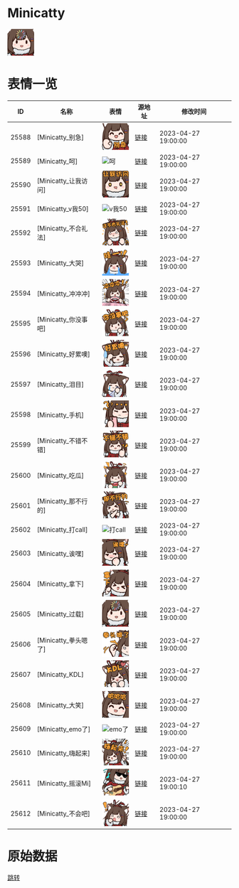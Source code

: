 # Minicatty

<img src="./cover.png" height="60" alt="cover" />

# 表情一览

|ID|名称|表情|源地址|修改时间|
|----|----|----|----|----|
|25588|[Minicatty_别急]|<img src="./pic/025588_%5BMinicatty_别急%5D.png" height="60" alt="别急"/>|[链接](https://i0.hdslb.com/bfs/garb/59812884eed526a20b0bacd2951e45dd30fb2ea2.png)|2023-04-27 19:00:00|
|25589|[Minicatty_呵]|<img src="./pic/025589_%5BMinicatty_呵%5D.png" height="60" alt="呵"/>|[链接](https://i0.hdslb.com/bfs/garb/f236fce95b69eb8f774421d336a619a9d00ee0fe.png)|2023-04-27 19:00:00|
|25590|[Minicatty_让我访问]|<img src="./pic/025590_%5BMinicatty_让我访问%5D.png" height="60" alt="让我访问"/>|[链接](https://i0.hdslb.com/bfs/garb/1bbbd75783a06f7e8b158bda6d36062650e651dc.png)|2023-04-27 19:00:00|
|25591|[Minicatty_v我50]|<img src="./pic/025591_%5BMinicatty_v我50%5D.png" height="60" alt="v我50"/>|[链接](https://i0.hdslb.com/bfs/garb/50593c911716a5b74696cf554f2de0bf8127c2e8.png)|2023-04-27 19:00:00|
|25592|[Minicatty_不合礼法]|<img src="./pic/025592_%5BMinicatty_不合礼法%5D.png" height="60" alt="不合礼法"/>|[链接](https://i0.hdslb.com/bfs/garb/bc06e071cdabacbe30a12178940071d5c54ab7e4.png)|2023-04-27 19:00:00|
|25593|[Minicatty_大哭]|<img src="./pic/025593_%5BMinicatty_大哭%5D.png" height="60" alt="大哭"/>|[链接](https://i0.hdslb.com/bfs/garb/9d6cbdb12d2a292f4b745005f5edb96f97647808.png)|2023-04-27 19:00:00|
|25594|[Minicatty_冲冲冲]|<img src="./pic/025594_%5BMinicatty_冲冲冲%5D.png" height="60" alt="冲冲冲"/>|[链接](https://i0.hdslb.com/bfs/garb/74b5875387be3ddcedb62de89f504419a63c6021.png)|2023-04-27 19:00:00|
|25595|[Minicatty_你没事吧]|<img src="./pic/025595_%5BMinicatty_你没事吧%5D.png" height="60" alt="你没事吧"/>|[链接](https://i0.hdslb.com/bfs/garb/7b5f3dc15a54a8dfd7e61813463b0eafc32848cc.png)|2023-04-27 19:00:00|
|25596|[Minicatty_好累噢]|<img src="./pic/025596_%5BMinicatty_好累噢%5D.png" height="60" alt="好累噢"/>|[链接](https://i0.hdslb.com/bfs/garb/984a026b05e1fd66e9c4002bf37bdd2df9507746.png)|2023-04-27 19:00:00|
|25597|[Minicatty_泪目]|<img src="./pic/025597_%5BMinicatty_泪目%5D.png" height="60" alt="泪目"/>|[链接](https://i0.hdslb.com/bfs/garb/bb718d770600bcecb23ce7da59caadfd6b44909e.png)|2023-04-27 19:00:00|
|25598|[Minicatty_手机]|<img src="./pic/025598_%5BMinicatty_手机%5D.png" height="60" alt="手机"/>|[链接](https://i0.hdslb.com/bfs/garb/a5d216f14e0ac413ed6550845a7fca1e6de1f989.png)|2023-04-27 19:00:00|
|25599|[Minicatty_不错不错]|<img src="./pic/025599_%5BMinicatty_不错不错%5D.png" height="60" alt="不错不错"/>|[链接](https://i0.hdslb.com/bfs/garb/8456af6d270fe555ee16bceda598e842e9a2186e.png)|2023-04-27 19:00:00|
|25600|[Minicatty_吃瓜]|<img src="./pic/025600_%5BMinicatty_吃瓜%5D.png" height="60" alt="吃瓜"/>|[链接](https://i0.hdslb.com/bfs/garb/6c46e0abd735a81ca85e976400b0189e76d236f0.png)|2023-04-27 19:00:00|
|25601|[Minicatty_那不行的]|<img src="./pic/025601_%5BMinicatty_那不行的%5D.png" height="60" alt="那不行的"/>|[链接](https://i0.hdslb.com/bfs/garb/3d90a28fc2d4c798b29d9fe6143ca2c4b7ca86ec.png)|2023-04-27 19:00:00|
|25602|[Minicatty_打call]|<img src="./pic/025602_%5BMinicatty_打call%5D.png" height="60" alt="打call"/>|[链接](https://i0.hdslb.com/bfs/garb/8e0db0246e9ed96b93813df63e0fe258391c7980.png)|2023-04-27 19:00:00|
|25603|[Minicatty_诶嘿]|<img src="./pic/025603_%5BMinicatty_诶嘿%5D.png" height="60" alt="诶嘿"/>|[链接](https://i0.hdslb.com/bfs/garb/178a70becf6f708d3766fc0b97b83c68b0fa4704.png)|2023-04-27 19:00:00|
|25604|[Minicatty_拿下]|<img src="./pic/025604_%5BMinicatty_拿下%5D.png" height="60" alt="拿下"/>|[链接](https://i0.hdslb.com/bfs/garb/e33d3071be3c8eaab137e164a8f75f28ed974824.png)|2023-04-27 19:00:00|
|25605|[Minicatty_过载]|<img src="./pic/025605_%5BMinicatty_过载%5D.png" height="60" alt="过载"/>|[链接](https://i0.hdslb.com/bfs/garb/3c4d3b667d6de5cfc4894177cc33079e02a762b0.png)|2023-04-27 19:00:00|
|25606|[Minicatty_拳头嗯了]|<img src="./pic/025606_%5BMinicatty_拳头嗯了%5D.png" height="60" alt="拳头嗯了"/>|[链接](https://i0.hdslb.com/bfs/garb/26e9ea3c5f18cdb314297400c0fb36fb4a18a592.png)|2023-04-27 19:00:00|
|25607|[Minicatty_KDL]|<img src="./pic/025607_%5BMinicatty_KDL%5D.png" height="60" alt="KDL"/>|[链接](https://i0.hdslb.com/bfs/garb/d7aef258e3e2ac111621f3e0315d57f488b48237.png)|2023-04-27 19:00:00|
|25608|[Minicatty_大笑]|<img src="./pic/025608_%5BMinicatty_大笑%5D.png" height="60" alt="大笑"/>|[链接](https://i0.hdslb.com/bfs/garb/48c5b1fe33aa35e7b8e5fe250936fce3efdd9a18.png)|2023-04-27 19:00:00|
|25609|[Minicatty_emo了]|<img src="./pic/025609_%5BMinicatty_emo了%5D.png" height="60" alt="emo了"/>|[链接](https://i0.hdslb.com/bfs/garb/d5bfdcf2db8ae3d58b0d5cee4e204a77940ab0f9.png)|2023-04-27 19:00:00|
|25610|[Minicatty_嗨起来]|<img src="./pic/025610_%5BMinicatty_嗨起来%5D.png" height="60" alt="嗨起来"/>|[链接](https://i0.hdslb.com/bfs/garb/2963d9a385efbd12962815f9d5ecf0b516ab2002.png)|2023-04-27 19:00:00|
|25611|[Minicatty_摇滚Mi]|<img src="./pic/025611_%5BMinicatty_摇滚Mi%5D.png" height="60" alt="摇滚Mi"/>|[链接](https://i0.hdslb.com/bfs/garb/484e5a1bdbc04f5dced0087a0abf03f9c672fe18.png)|2023-04-27 19:00:10|
|25612|[Minicatty_不会吧]|<img src="./pic/025612_%5BMinicatty_不会吧%5D.png" height="60" alt="不会吧"/>|[链接](https://i0.hdslb.com/bfs/garb/2b9a330e8c485db4bf7bf533252cd64c3abad632.png)|2023-04-27 19:00:00|

# 原始数据

[跳转](./raw.json)

